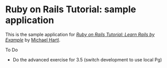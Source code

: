 # Ruby on Rails Tutorial: sample application

This is the sample application for
[*Ruby on Rails Tutorial: Learn Rails by Example*](http://railstutorial.org/)
by [Michael Hartl](http://michaelhartl.com/).



To Do

* Do the advanced exercise for 3.5 (switch development to use local Pg)
